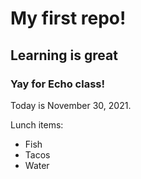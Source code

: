 # My first repo!

## Learning is great

### Yay for Echo class!

Today is November 30, 2021. 

Lunch items:
- Fish
- Tacos
- Water